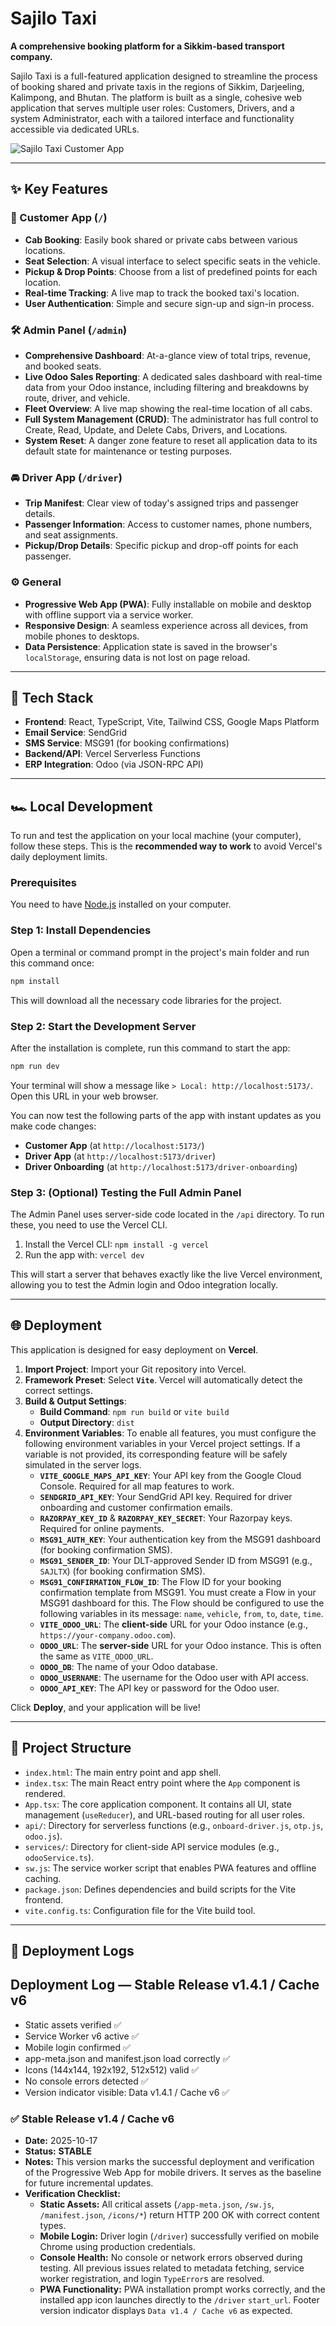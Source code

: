 # Sajilo Taxi

**A comprehensive booking platform for a Sikkim-based transport company.**

Sajilo Taxi is a full-featured application designed to streamline the process of booking shared and private taxis in the regions of Sikkim, Darjeeling, Kalimpong, and Bhutan. The platform is built as a single, cohesive web application that serves multiple user roles: Customers, Drivers, and a system Administrator, each with a tailored interface and functionality accessible via dedicated URLs.

![Sajilo Taxi Customer App](https://storage.googleapis.com/project-screenshots/sajilo-taxi-screenshot.png)

---

## ✨ Key Features

### 👤 Customer App (`/`)
- **Cab Booking**: Easily book shared or private cabs between various locations.
- **Seat Selection**: A visual interface to select specific seats in the vehicle.
- **Pickup & Drop Points**: Choose from a list of predefined points for each location.
- **Real-time Tracking**: A live map to track the booked taxi's location.
- **User Authentication**: Simple and secure sign-up and sign-in process.

### 🛠️ Admin Panel (`/admin`)
- **Comprehensive Dashboard**: At-a-glance view of total trips, revenue, and booked seats.
- **Live Odoo Sales Reporting**: A dedicated sales dashboard with real-time data from your Odoo instance, including filtering and breakdowns by route, driver, and vehicle.
- **Fleet Overview**: A live map showing the real-time location of all cabs.
- **Full System Management (CRUD)**: The administrator has full control to Create, Read, Update, and Delete Cabs, Drivers, and Locations.
- **System Reset**: A danger zone feature to reset all application data to its default state for maintenance or testing purposes.

### 🚘 Driver App (`/driver`)
- **Trip Manifest**: Clear view of today's assigned trips and passenger details.
- **Passenger Information**: Access to customer names, phone numbers, and seat assignments.
- **Pickup/Drop Details**: Specific pickup and drop-off points for each passenger.

### ⚙️ General
- **Progressive Web App (PWA)**: Fully installable on mobile and desktop with offline support via a service worker.
- **Responsive Design**: A seamless experience across all devices, from mobile phones to desktops.
- **Data Persistence**: Application state is saved in the browser's `localStorage`, ensuring data is not lost on page reload.

---

## 🚀 Tech Stack

- **Frontend**: React, TypeScript, Vite, Tailwind CSS, Google Maps Platform
- **Email Service**: SendGrid
- **SMS Service**: MSG91 (for booking confirmations)
- **Backend/API**: Vercel Serverless Functions
- **ERP Integration**: Odoo (via JSON-RPC API)

---

## 🏎️ Local Development

To run and test the application on your local machine (your computer), follow these steps. This is the **recommended way to work** to avoid Vercel's daily deployment limits.

### Prerequisites

You need to have [Node.js](https://nodejs.org/) installed on your computer.

### Step 1: Install Dependencies

Open a terminal or command prompt in the project's main folder and run this command once:

```bash
npm install
```

This will download all the necessary code libraries for the project.

### Step 2: Start the Development Server

After the installation is complete, run this command to start the app:

```bash
npm run dev
```

Your terminal will show a message like `> Local: http://localhost:5173/`. Open this URL in your web browser.

You can now test the following parts of the app with instant updates as you make code changes:
*   **Customer App** (at `http://localhost:5173/`)
*   **Driver App** (at `http://localhost:5173/driver`)
*   **Driver Onboarding** (at `http://localhost:5173/driver-onboarding`)

### Step 3: (Optional) Testing the Full Admin Panel

The Admin Panel uses server-side code located in the `/api` directory. To run these, you need to use the Vercel CLI.

1.  Install the Vercel CLI: `npm install -g vercel`
2.  Run the app with: `vercel dev`

This will start a server that behaves exactly like the live Vercel environment, allowing you to test the Admin login and Odoo integration locally.

---

## 🌐 Deployment

This application is designed for easy deployment on **Vercel**.

1.  **Import Project**: Import your Git repository into Vercel.
2.  **Framework Preset**: Select **`Vite`**. Vercel will automatically detect the correct settings.
3.  **Build & Output Settings**:
    - **Build Command**: `npm run build` or `vite build`
    - **Output Directory**: `dist`
4.  **Environment Variables**: To enable all features, you must configure the following environment variables in your Vercel project settings. If a variable is not provided, its corresponding feature will be safely simulated in the server logs.
    - **`VITE_GOOGLE_MAPS_API_KEY`**: Your API key from the Google Cloud Console. Required for all map features to work.
    - **`SENDGRID_API_KEY`**: Your SendGrid API key. Required for driver onboarding and customer confirmation emails.
    - **`RAZORPAY_KEY_ID`** & **`RAZORPAY_KEY_SECRET`**: Your Razorpay keys. Required for online payments.
    - **`MSG91_AUTH_KEY`**: Your authentication key from the MSG91 dashboard (for booking confirmation SMS).
    - **`MSG91_SENDER_ID`**: Your DLT-approved Sender ID from MSG91 (e.g., `SAJLTX`) (for booking confirmation SMS).
    - **`MSG91_CONFIRMATION_FLOW_ID`**: The Flow ID for your booking confirmation template from MSG91. You must create a Flow in your MSG91 dashboard for this. The Flow should be configured to use the following variables in its message: `name`, `vehicle`, `from`, `to`, `date`, `time`.
    - **`VITE_ODOO_URL`**: The **client-side** URL for your Odoo instance (e.g., `https://your-company.odoo.com`).
    - **`ODOO_URL`**: The **server-side** URL for your Odoo instance. This is often the same as `VITE_ODOO_URL`.
    - **`ODOO_DB`**: The name of your Odoo database.
    - **`ODOO_USERNAME`**: The username for the Odoo user with API access.
    - **`ODOO_API_KEY`**: The API key or password for the Odoo user.

Click **Deploy**, and your application will be live!

---

## 📂 Project Structure

-   `index.html`: The main entry point and app shell.
-   `index.tsx`: The main React entry point where the `App` component is rendered.
-   `App.tsx`: The core application component. It contains all UI, state management (`useReducer`), and URL-based routing for all user roles.
-   `api/`: Directory for serverless functions (e.g., `onboard-driver.js`, `otp.js`, `odoo.js`).
-   `services/`: Directory for client-side API service modules (e.g., `odooService.ts`).
-   `sw.js`: The service worker script that enables PWA features and offline caching.
-   `package.json`: Defines dependencies and build scripts for the Vite frontend.
-   `vite.config.ts`: Configuration file for the Vite build tool.

---

## 🚀 Deployment Logs

## Deployment Log — Stable Release v1.4.1 / Cache v6
- Static assets verified ✅
- Service Worker v6 active ✅
- Mobile login confirmed ✅
- app-meta.json and manifest.json load correctly ✅
- Icons (144x144, 192x192, 512x512) valid ✅
- No console errors detected ✅
- Version indicator visible: Data v1.4.1 / Cache v6 ✅

### ✅ Stable Release v1.4 / Cache v6
*   **Date:** 2025-10-17
*   **Status:** **STABLE**
*   **Notes:** This version marks the successful deployment and verification of the Progressive Web App for mobile drivers. It serves as the baseline for future incremental updates.
*   **Verification Checklist:**
    *   **Static Assets:** All critical assets (`/app-meta.json`, `/sw.js`, `/manifest.json`, `/icons/*`) return HTTP 200 OK with correct content types.
    *   **Mobile Login:** Driver login (`/driver`) successfully verified on mobile Chrome using production credentials.
    *   **Console Health:** No console or network errors observed during testing. All previous issues related to metadata fetching, service worker registration, and login `TypeError`s are resolved.
    *   **PWA Functionality:** PWA installation prompt works correctly, and the installed app icon launches directly to the `/driver` `start_url`. Footer version indicator displays `Data v1.4 / Cache v6` as expected.